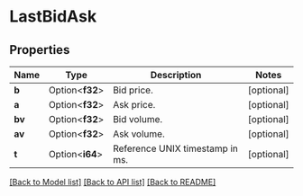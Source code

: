 # LastBidAsk

## Properties

Name | Type | Description | Notes
------------ | ------------- | ------------- | -------------
**b** | Option<**f32**> | Bid price. | [optional]
**a** | Option<**f32**> | Ask price. | [optional]
**bv** | Option<**f32**> | Bid volume. | [optional]
**av** | Option<**f32**> | Ask volume. | [optional]
**t** | Option<**i64**> | Reference UNIX timestamp in ms. | [optional]

[[Back to Model list]](../README.md#documentation-for-models) [[Back to API list]](../README.md#documentation-for-api-endpoints) [[Back to README]](../README.md)


